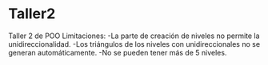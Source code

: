 # Taller2
Taller 2 de POO
Limitaciones: 
-La parte de creación de niveles no permite la unidireccionalidad.
-Los triángulos de los niveles con unidireccionales no se generan automáticamente.
-No se pueden tener más de 5 niveles.
